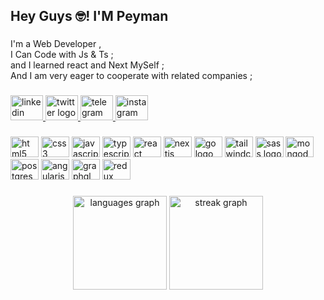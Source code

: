 <h2 align="left">Hey Guys 🤓! I'M Peyman</h2>

###

<p align="left">I'm a Web Developer ,<br>I Can Code with Js & Ts ;<br>and I learned react and Next MySelf ;<br>And I am very eager to cooperate with related companies ;</p>

###

<div align="left">
  <a href="https://www.linkedin.com/in/peyman-malek-520081230/" target="_blank">
    <img src="https://raw.githubusercontent.com/maurodesouza/profile-readme-generator/master/src/assets/icons/social/linkedin/default.svg" width="52" height="40" alt="linkedin logo"  />
  </a>
  <a href="https://twitter.com/thisis_peyman" target="_blank">
    <img src="https://raw.githubusercontent.com/maurodesouza/profile-readme-generator/master/src/assets/icons/social/twitter/default.svg" width="52" height="40" alt="twitter logo"  />
  </a>
  <a href="https://t.me/p_peyman_n" target="_blank">
    <img src="https://raw.githubusercontent.com/maurodesouza/profile-readme-generator/master/src/assets/icons/social/telegram/default.svg" width="52" height="40" alt="telegram logo"  />
  </a>
  <a href="https://instagram.com/p.peyman.n" target="_blank">
    <img src="https://raw.githubusercontent.com/maurodesouza/profile-readme-generator/master/src/assets/icons/social/instagram/default.svg" width="52" height="40" alt="instagram logo"  />
  </a>
</div>

###

<div align="left">
  <img src="https://cdn.jsdelivr.net/gh/devicons/devicon/icons/html5/html5-original.svg" height="33" width="45" alt="html5 logo"  />
  <img src="https://cdn.jsdelivr.net/gh/devicons/devicon/icons/css3/css3-original.svg" height="33" width="45" alt="css3 logo"  />
  <img src="https://cdn.jsdelivr.net/gh/devicons/devicon/icons/javascript/javascript-original.svg" height="33" width="45" alt="javascript logo"  />
  <img src="https://cdn.jsdelivr.net/gh/devicons/devicon/icons/typescript/typescript-plain.svg" height="33" width="45" alt="typescript logo"  />
  <img src="https://cdn.jsdelivr.net/gh/devicons/devicon/icons/react/react-original.svg" height="33" width="45" alt="react logo"  />
  <img src="https://cdn.jsdelivr.net/gh/devicons/devicon/icons/nextjs/nextjs-original.svg" height="33" width="45" alt="nextjs logo"  />
  <img src="https://cdn.jsdelivr.net/gh/devicons/devicon/icons/go/go-original.svg" height="33" width="45" alt="go logo"  />
  <img src="https://cdn.jsdelivr.net/gh/devicons/devicon/icons/tailwindcss/tailwindcss-original-wordmark.svg" height="33" width="45" alt="tailwindcss logo"  />
  <img src="https://cdn.jsdelivr.net/gh/devicons/devicon/icons/sass/sass-original.svg" height="33" width="45" alt="sass logo"  />
  <img src="https://cdn.jsdelivr.net/gh/devicons/devicon/icons/mongodb/mongodb-original.svg" height="33" width="45" alt="mongodb logo"  />
  <img src="https://cdn.jsdelivr.net/gh/devicons/devicon/icons/postgresql/postgresql-original.svg" height="33" width="45" alt="postgresql logo"  />
  <img src="https://cdn.jsdelivr.net/gh/devicons/devicon/icons/angularjs/angularjs-original.svg" height="33" width="45" alt="angularjs logo"  />
  <img src="https://cdn.jsdelivr.net/gh/devicons/devicon/icons/graphql/graphql-plain.svg" height="33" width="45" alt="graphql logo"  />
  <img src="https://cdn.jsdelivr.net/gh/devicons/devicon/icons/redux/redux-original.svg" height="33" width="45" alt="redux logo"  />
</div>

###

<div align="center">
  <img src="https://github-readme-stats.vercel.app/api/top-langs?username=ppeymann&locale=en&hide_title=false&layout=compact&card_width=320&langs_count=5&theme=algolia&hide_border=false&order=2" height="150" alt="languages graph"  />
  <img src="https://streak-stats.demolab.com?user=ppeymann&locale=en&mode=daily&theme=algolia&hide_border=false&border_radius=5&order=3" height="150" alt="streak graph"  />
</div>

###
